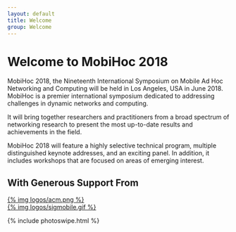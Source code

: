 ```yaml
---
layout: default
title: Welcome
group: Welcome
---
```


# Welcome to MobiHoc 2018

MobiHoc 2018, the Nineteenth International Symposium on Mobile Ad Hoc Networking and Computing will be held in Los Angeles, USA in June 2018.
MobiHoc is a premier international symposium dedicated to addressing challenges in dynamic networks and computing.

It will bring together researchers and practitioners from a broad spectrum of networking research to present the most up-to-date results and achievements in the field.

MobiHoc 2018 will feature a highly selective technical program, multiple distinguished keynote addresses, and an exciting panel.
In addition, it includes workshops that are focused on areas of emerging interest.

## With Generous Support From

<div class="sponsors">
  <div class="sponsor">
      <a href="https://www.acm.org">{% img logos/acm.png %}</a>
  </div>
  <div class="sponsor">
      <a href="https://www.sigmobile.org">{% img logos/sigmobile.gif %}</a>
  </div>
<!--
  <div class="sponsor">
    <a href="http://www.nsf.gov"><img src="images/logos/nsf.gif" /></a>
  </div>
  <div class="sponsor">
      <a href="https://sfb901.uni-paderborn.de"><img src="images/logos/sfb.png" /></a>
  </div>
  <div class="sponsor">
      <a href="http://www.dfg.de"><img style="max-height: 60px;" src="images/logos/dfg.png" /></a>
  </div>
  <div class="sponsor">
      <a href="http://www.hni.uni-paderborn.de"><img style="height: 40px;" src="images/logos/hni.png" /></a>
  </div>
  <div class="sponsor">
      <a href="http://www.uni-paderborn.de"><img src="images/logos/upb.png" /></a>
  </div>
  <div class="sponsor">
      <a href="http://www.ccs-labs.org"><img src="images/logos/ccs.png" /></a>
  </div>
-->
</div>

{% include photoswipe.html %}
